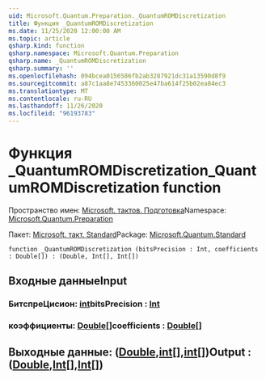 ```yaml
---
uid: Microsoft.Quantum.Preparation._QuantumROMDiscretization
title: Функция _QuantumROMDiscretization
ms.date: 11/25/2020 12:00:00 AM
ms.topic: article
qsharp.kind: function
qsharp.namespace: Microsoft.Quantum.Preparation
qsharp.name: _QuantumROMDiscretization
qsharp.summary: ''
ms.openlocfilehash: 094bcea0156586fb2ab3287921dc31a13590d8f9
ms.sourcegitcommit: a87c1aa8e7453360025e47ba614f25b02ea84ec3
ms.translationtype: MT
ms.contentlocale: ru-RU
ms.lasthandoff: 11/26/2020
ms.locfileid: "96193783"
---
```

# <a name="_quantumromdiscretization-function"></a><span data-ttu-id="6c44c-102">Функция _QuantumROMDiscretization</span><span class="sxs-lookup"><span data-stu-id="6c44c-102">_QuantumROMDiscretization function</span></span>

<span data-ttu-id="6c44c-103">Пространство имен: [Microsoft. тактов. Подготовка](xref:Microsoft.Quantum.Preparation)</span><span class="sxs-lookup"><span data-stu-id="6c44c-103">Namespace: [Microsoft.Quantum.Preparation](xref:Microsoft.Quantum.Preparation)</span></span>

<span data-ttu-id="6c44c-104">Пакет: [Microsoft. такт. Standard](https://nuget.org/packages/Microsoft.Quantum.Standard)</span><span class="sxs-lookup"><span data-stu-id="6c44c-104">Package: [Microsoft.Quantum.Standard](https://nuget.org/packages/Microsoft.Quantum.Standard)</span></span>




```qsharp
function _QuantumROMDiscretization (bitsPrecision : Int, coefficients : Double[]) : (Double, Int[], Int[])
```


## <a name="input"></a><span data-ttu-id="6c44c-105">Входные данные</span><span class="sxs-lookup"><span data-stu-id="6c44c-105">Input</span></span>

### <a name="bitsprecision--int"></a><span data-ttu-id="6c44c-106">БитспреЦисион: [int](xref:microsoft.quantum.lang-ref.int)</span><span class="sxs-lookup"><span data-stu-id="6c44c-106">bitsPrecision : [Int](xref:microsoft.quantum.lang-ref.int)</span></span>




### <a name="coefficients--double"></a><span data-ttu-id="6c44c-107">коэффициенты: [Double](xref:microsoft.quantum.lang-ref.double)[]</span><span class="sxs-lookup"><span data-stu-id="6c44c-107">coefficients : [Double](xref:microsoft.quantum.lang-ref.double)[]</span></span>





## <a name="output--doubleintint"></a><span data-ttu-id="6c44c-108">Выходные данные: ([Double](xref:microsoft.quantum.lang-ref.double),[int](xref:microsoft.quantum.lang-ref.int)[],[int](xref:microsoft.quantum.lang-ref.int)[])</span><span class="sxs-lookup"><span data-stu-id="6c44c-108">Output : ([Double](xref:microsoft.quantum.lang-ref.double),[Int](xref:microsoft.quantum.lang-ref.int)[],[Int](xref:microsoft.quantum.lang-ref.int)[])</span></span>

